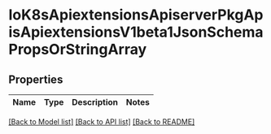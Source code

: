 # IoK8sApiextensionsApiserverPkgApisApiextensionsV1beta1JsonSchemaPropsOrStringArray

## Properties
Name | Type | Description | Notes
------------ | ------------- | ------------- | -------------

[[Back to Model list]](../README.md#documentation-for-models) [[Back to API list]](../README.md#documentation-for-api-endpoints) [[Back to README]](../README.md)


